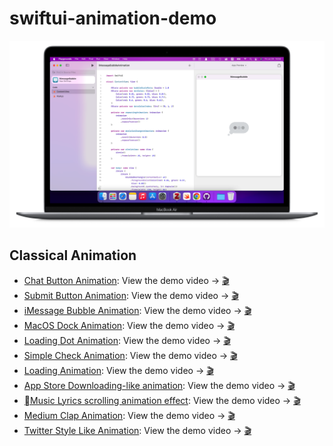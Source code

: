 # swiftui-animation-demo
![](https://github.com/HuangRunHua/swiftui-animation-demo/raw/main/cover.png)

## Classical Animation
- [Chat Button Animation](https://github.com/HuangRunHua/swiftui-animation-demo/tree/main/ChatButtonAnimation.swiftpm): View the demo video -> [🎬](https://twitter.com/joker_hook/status/1552675172729376768?s=21&t=OoEz9tdYgJ8Usnea8T94Bg)
- [Submit Button Animation](https://github.com/HuangRunHua/swiftui-animation-demo/tree/main/SubmitButtonAnimation.swiftpm): View the demo video -> [🎬](https://twitter.com/joker_hook/status/1552905087864807424?s=21&t=OoEz9tdYgJ8Usnea8T94Bg)
- [iMessage Bubble Animation](https://github.com/HuangRunHua/swiftui-animation-demo/tree/main/iMessageBubbleAnimation.swiftpm): View the demo video -> [🎬](https://twitter.com/joker_hook/status/1552970330133524480?s=21&t=OoEz9tdYgJ8Usnea8T94Bg)
- [MacOS Dock Animation](https://github.com/HuangRunHua/swiftui-macos-dock-animation): View the demo video -> [🎬](https://twitter.com/joker_hook/status/1548996462813511681?s=21&t=OoEz9tdYgJ8Usnea8T94Bg)
- [Loading Dot Animation](https://github.com/HuangRunHua/swiftui-animation-demo/tree/main/WaitingDotAnimation.swiftpm): View the demo video -> [🎬](https://twitter.com/joker_hook/status/1553252960301289472?s=21&t=hAMq5L_MmaEVyDmz6GqeNA)
- [Simple Check Animation](https://github.com/HuangRunHua/swiftui-animation-demo/tree/main/DoneButtonAnimation.swiftpm): View the demo video -> [🎬](https://twitter.com/joker_hook/status/1553265987348180992?s=20&t=Azwwdq2516e0-Zk-llCCag)
- [Loading Animation](https://github.com/HuangRunHua/swiftui-animation-demo/tree/main/LoadingErrorAndSuccessAnimation.swiftpm): View the demo video -> [🎬](https://twitter.com/joker_hook/status/1553951987590254592?s=20&t=Y8B2sKDHLhAe4O9ftO4XCA)
- [App Store Downloading-like animation](https://github.com/HuangRunHua/EnterButtonAnimation): View the demo video -> [🎬](https://github.com/HuangRunHua/EnterButtonAnimation/blob/master/intro.GIF)
- [Music Lyrics scrolling animation effect](https://github.com/HuangRunHua/Apple-Music-Lyric-Animation): View the demo video -> [🎬](https://www.iqiyi.com/v_12gaeft27y0.html?social_platform=link&p1=2_22_221&_frd=r3T7FVFZY4WGpn7q8D4%2BAkJ9%2BJ7oBBAvUPij3aANcYjYQqueprX9X30sKyc4b9l0e5P56v1gQOJvo7dG47UKaJgWKFzgweqjN6nCt7WIngk%3D)
- [Medium Clap Animation](https://github.com/HuangRunHua/swiftui-animation-demo/tree/main/MediumClapAnimation.swiftpm): View the demo video -> [🎬](https://twitter.com/joker_hook/status/1554315608417636352?s=20&t=CxSyJQOzn2U0GW7PO3wqNA)
- [Twitter Style Like Animation](https://github.com/HuangRunHua/swiftui-animation-demo/tree/main/TwitterLikeAnimation): View the demo video -> [🎬](https://twitter.com/joker_hook/status/1561605727688396800?s=21&t=FV7VsMXXYG5fmBBBbcXvpg)
